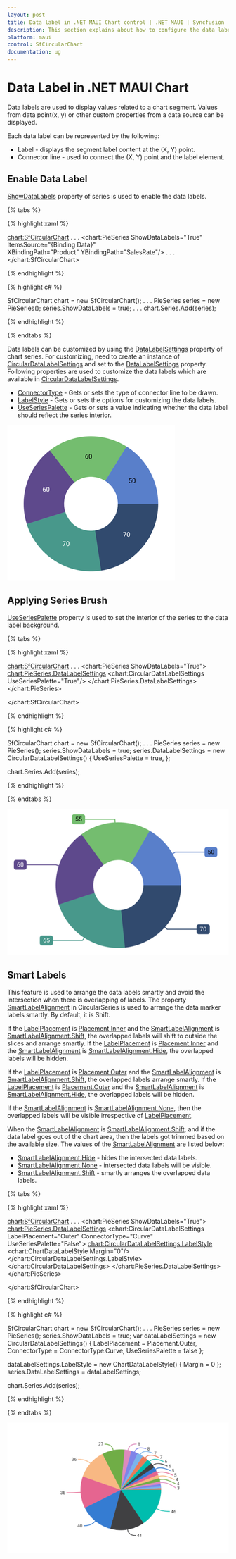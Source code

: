 ```yaml
---
layout: post
title: Data label in .NET MAUI Chart control | .NET MAUI | Syncfusion
description: This section explains about how to configure the data labels and its features in .NET MAUI Chart (SfCircularChart).
platform: maui
control: SfCircularChart
documentation: ug
---
```


# Data Label in .NET MAUI Chart

Data labels are used to display values related to a chart segment. Values from data point(x, y) or other custom properties from a data source can be displayed. 

Each data label can be represented by the following:

* Label - displays the segment label content at the (X, Y) point.
* Connector line - used to connect the (X, Y) point and the label element.

## Enable Data Label 

[ShowDataLabels](https://help.syncfusion.com/cr/maui/Syncfusion.Maui.Charts.ChartSeries.html#Syncfusion_Maui_Charts_ChartSeries_ShowDataLabels) property of series is used to enable the data labels.

{% tabs %}

{% highlight xaml %}

<chart:SfCircularChart>
. . .
<chart:PieSeries ShowDataLabels="True"
                ItemsSource="{Binding Data}"  
                XBindingPath="Product" 
                YBindingPath="SalesRate"/>
. . .
</chart:SfCircularChart>

{% endhighlight %}

{% highlight c# %}

SfCircularChart chart = new SfCircularChart();
. . .
PieSeries series = new PieSeries();
series.ShowDataLabels = true;
. . .
chart.Series.Add(series);

{% endhighlight %}

{% endtabs %} 

Data labels can be customized by using the [DataLabelSettings](https://help.syncfusion.com/cr/maui/Syncfusion.Maui.Charts.CircularSeries.html#Syncfusion_Maui_Charts_CircularSeries_DataLabelSettings) property of chart series. For customizing, need to create an instance of [CircularDataLabelSettings](https://help.syncfusion.com/cr/maui/Syncfusion.Maui.Charts.CircularDataLabelSettings.html) and set to the [DataLabelSettings](https://help.syncfusion.com/cr/maui/Syncfusion.Maui.Charts.CircularSeries.html#Syncfusion_Maui_Charts_CircularSeries_DataLabelSettings) property. Following properties are used to customize the data labels which are available in [CircularDataLabelSettings](https://help.syncfusion.com/cr/maui/Syncfusion.Maui.Charts.CircularDataLabelSettings.html).

* [ConnectorType](https://help.syncfusion.com/cr/maui/Syncfusion.Maui.Charts.CircularDataLabelSettings.html#Syncfusion_Maui_Charts_CircularDataLabelSettings_ConnectorType) - Gets or sets the type of connector line to be drawn.
* [LabelStyle](https://help.syncfusion.com/cr/maui/Syncfusion.Maui.Charts.ChartDataLabelSettings.html#Syncfusion_Maui_Charts_ChartDataLabelSettings_LabelStyle) - Gets or sets the options for customizing the data labels. 
* [UseSeriesPalette](https://help.syncfusion.com/cr/maui/Syncfusion.Maui.Charts.ChartDataLabelSettings.html#Syncfusion_Maui_Charts_ChartDataLabelSettings_UseSeriesPalette) - Gets or sets a value indicating whether the data label should reflect the series interior.

![Data label in MAUI chart](DataLabel_images/maui_chart_datalabels.png) 

## Applying Series Brush

[UseSeriesPalette](https://help.syncfusion.com/cr/maui/Syncfusion.Maui.Charts.ChartDataLabelSettings.html#Syncfusion_Maui_Charts_ChartDataLabelSettings_UseSeriesPalette) property is used to set the interior of the series to the data label background. 

{% tabs %}

{% highlight xaml %}

<chart:SfCircularChart>
. . .
<chart:PieSeries ShowDataLabels="True">
    <chart:PieSeries.DataLabelSettings>
        <chart:CircularDataLabelSettings UseSeriesPalette="True"/>
    </chart:PieSeries.DataLabelSettings>
</chart:PieSeries>

</chart:SfCircularChart>

{% endhighlight %}

{% highlight c# %}

SfCircularChart chart = new SfCircularChart();
. . .
PieSeries series = new PieSeries();
series.ShowDataLabels = true;
series.DataLabelSettings = new CircularDataLabelSettings()
{
    UseSeriesPalette = true,
};

chart.Series.Add(series);

{% endhighlight %}

{% endtabs %}

![Applying series interior for data label in MAUI chart](DataLabel_images/maui_chart_datalabels_useseriespalette.png)

## Smart Labels

This feature is used to arrange the data labels smartly and avoid the intersection when there is overlapping of labels. The property [SmartLabelAlignment](https://help.syncfusion.com/cr/maui/Syncfusion.Maui.Charts.CircularSeries.html#Syncfusion_Maui_Charts_CircularSeries_SmartLabelAlignment) in CircularSeries is used to arrange the data marker labels smartly. By default, it is Shift.

If the [LabelPlacement](https://help.syncfusion.com/cr/maui/Syncfusion.Maui.Charts.ChartDataLabelSettings.html#Syncfusion_Maui_Charts_ChartDataLabelSettings_LabelPlacement) is [Placement.Inner]() and the [SmartLabelAlignment](https://help.syncfusion.com/cr/maui/Syncfusion.Maui.Charts.CircularSeries.html#Syncfusion_Maui_Charts_CircularSeries_SmartLabelAlignment) is [SmartLabelAlignment.Shift](https://help.syncfusion.com/cr/maui/Syncfusion.Maui.Charts.SmartLabelAlignment.html#Syncfusion_Maui_Charts_SmartLabelAlignment_Shift), the overlapped labels will shift to outside the slices and arrange smartly. If the [LabelPlacement](https://help.syncfusion.com/cr/maui/Syncfusion.Maui.Charts.ChartDataLabelSettings.html#Syncfusion_Maui_Charts_ChartDataLabelSettings_LabelPlacement) is [Placement.Inner]() and the [SmartLabelAlignment](https://help.syncfusion.com/cr/maui/Syncfusion.Maui.Charts.CircularSeries.html#Syncfusion_Maui_Charts_CircularSeries_SmartLabelAlignment) is [SmartLabelAlignment.Hide](https://help.syncfusion.com/cr/maui/Syncfusion.Maui.Charts.SmartLabelAlignment.html#Syncfusion_Maui_Charts_SmartLabelAlignment_Hide), the overlapped labels will be hidden.

If the [LabelPlacement](https://help.syncfusion.com/cr/maui/Syncfusion.Maui.Charts.ChartDataLabelSettings.html#Syncfusion_Maui_Charts_ChartDataLabelSettings_LabelPlacement) is [Placement.Outer]() and the [SmartLabelAlignment](https://help.syncfusion.com/cr/maui/Syncfusion.Maui.Charts.CircularSeries.html#Syncfusion_Maui_Charts_CircularSeries_SmartLabelAlignment) is [SmartLabelAlignment.Shift](), the overlapped labels arrange smartly. If the [LabelPlacement](https://help.syncfusion.com/cr/maui/Syncfusion.Maui.Charts.ChartDataLabelSettings.html#Syncfusion_Maui_Charts_ChartDataLabelSettings_LabelPlacement) is [Placement.Outer]() and the [SmartLabelAlignment]() is [SmartLabelAlignment.Hide](https://help.syncfusion.com/cr/maui/Syncfusion.Maui.Charts.SmartLabelAlignment.html#Syncfusion_Maui_Charts_SmartLabelAlignment_Hide), the overlapped labels will be hidden.

If the [SmartLabelAlignment](https://help.syncfusion.com/cr/maui/Syncfusion.Maui.Charts.CircularSeries.html#Syncfusion_Maui_Charts_CircularSeries_SmartLabelAlignment) is [SmartLabelAlignment.None](https://help.syncfusion.com/cr/maui/Syncfusion.Maui.Charts.SmartLabelAlignment.html#Syncfusion_Maui_Charts_SmartLabelAlignment_None), then the overlapped labels will be visible irrespective of [LabelPlacement](https://help.syncfusion.com/cr/maui/Syncfusion.Maui.Charts.ChartDataLabelSettings.html#Syncfusion_Maui_Charts_ChartDataLabelSettings_LabelPlacement).

When the [SmartLabelAlignment](https://help.syncfusion.com/cr/maui/Syncfusion.Maui.Charts.CircularSeries.html#Syncfusion_Maui_Charts_CircularSeries_SmartLabelAlignment) is [SmartLabelAlignment.Shift](https://help.syncfusion.com/cr/maui/Syncfusion.Maui.Charts.SmartLabelAlignment.html#Syncfusion_Maui_Charts_SmartLabelAlignment_Shift), and if the data label goes out of the chart area, then the labels got trimmed based on the available size. The values of the [SmartLabelAlignment]() are listed below:

* [SmartLabelAlignment.Hide](https://help.syncfusion.com/cr/maui/Syncfusion.Maui.Charts.SmartLabelAlignment.html#Syncfusion_Maui_Charts_SmartLabelAlignment_Hide) - hides the intersected data labels.
* [SmartLabelAlignment.None](https://help.syncfusion.com/cr/maui/Syncfusion.Maui.Charts.SmartLabelAlignment.html#Syncfusion_Maui_Charts_SmartLabelAlignment_None) - intersected data labels will be visible.
* [SmartLabelAlignment.Shift](https://help.syncfusion.com/cr/maui/Syncfusion.Maui.Charts.SmartLabelAlignment.html#Syncfusion_Maui_Charts_SmartLabelAlignment_Shift) - smartly arranges the overlapped data labels.

{% tabs %}

{% highlight xaml %}

<chart:SfCircularChart>
. . .
<chart:PieSeries ShowDataLabels="True">
    <chart:PieSeries.DataLabelSettings>
                <chart:CircularDataLabelSettings LabelPlacement="Outer" ConnectorType="Curve" UseSeriesPalette="False">
                    <chart:CircularDataLabelSettings.LabelStyle>
                        <chart:ChartDataLabelStyle Margin="0"/>
                    </chart:CircularDataLabelSettings.LabelStyle>
                </chart:CircularDataLabelSettings>
    </chart:PieSeries.DataLabelSettings>
</chart:PieSeries>

</chart:SfCircularChart>

{% endhighlight %}

{% highlight c# %}

SfCircularChart chart = new SfCircularChart();
. . .
PieSeries series = new PieSeries();
series.ShowDataLabels = true;
var dataLabelSettings = new CircularDataLabelSettings()
{
	LabelPlacement = Placement.Outer,
	ConnectorType = ConnectorType.Curve,
	UseSeriesPalette = false
};

dataLabelSettings.LabelStyle = new ChartDataLabelStyle() { Margin = 0 };
series.DataLabelSettings = dataLabelSettings;

chart.Series.Add(series);

{% endhighlight %}

{% endtabs %}

![Smart data label feature in MAUI chart](DataLabel_images/maui_chart_smart_datalabel.png)